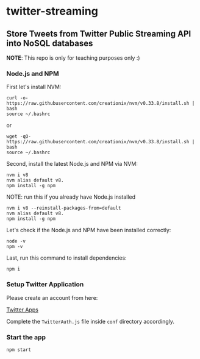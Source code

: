 # twitter-streaming
## Store Tweets from Twitter Public Streaming API into NoSQL databases
**NOTE**: This repo is only for teaching purposes only :)

### Node.js and NPM
First let's install NVM:
```
curl -o- https://raw.githubusercontent.com/creationix/nvm/v0.33.8/install.sh | bash
source ~/.bashrc
```
or
```
wget -qO- https://raw.githubusercontent.com/creationix/nvm/v0.33.8/install.sh | bash
source ~/.bashrc
```
Second, install the latest Node.js and NPM via NVM:
```
nvm i v8
nvm alias default v8.
npm install -g npm
```

NOTE: run this if you already have Node.js installed
```
nvm i v8 --reinstall-packages-from=default
nvm alias default v8.
npm install -g npm
```

Let's check if the Node.js and NPM have been installed correctly:

```
node -v
npm -v
```

Last, run this command to install dependencies:
```
npm i
```
### Setup Twitter Application
Please create an account from here:

[Twitter Apps](https://apps.twitter.com/)

Complete the `TwitterAuth.js` file inside `conf` directory accordingly. 

### Start the app
```
npm start
```

